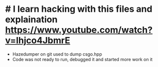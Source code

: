 # # I learn hacking with this files and explaination https://www.youtube.com/watch?v=lhjco4JbmrE
- Hazedumper on git used to dump csgo.hpp
- Code was not ready to run, debugged it and started more work on it
